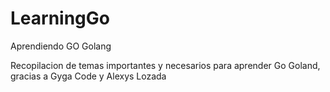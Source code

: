 # LearningGo
Aprendiendo GO Golang

Recopilacion de temas importantes y necesarios para aprender Go Goland, gracias a Gyga Code y Alexys Lozada
